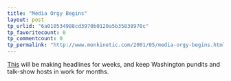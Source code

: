 ```yaml
---
title: "Media Orgy Begins"
layout: post
tp_urlid: "6a010534988cd3970b0120a5b35838970c"
tp_favoritecount: 0
tp_commentcount: 0
tp_permalink: "http://www.monkinetic.com/2001/05/media-orgy-begins.html"
---
```

<a href="http://dailynews.yahoo.com/h/nm/20010524/ts/congress_jeffords_dc_26.html">This</a> will be making headlines for weeks, and keep Washington pundits and talk-show hosts in work for months.
